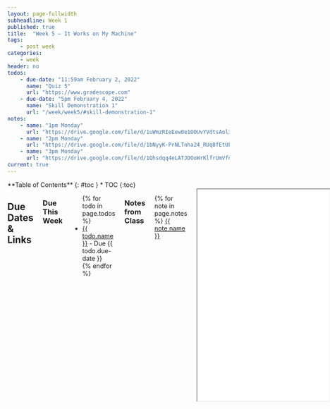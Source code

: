 ```yaml
---
layout: page-fullwidth
subheadline: Week 1
published: true
title:  "Week 5 – It Works on My Machine"
tags:
    - post week
categories:
    - week
header: no
todos:
    - due-date: "11:59am February 2, 2022"
      name: "Quiz 5"
      url: "https://www.gradescope.com"
    - due-date: "5pm February 4, 2022"
      name: "Skill Demonstration 1"
      url: "/week/week5/#skill-demonstration-1"
notes:
    - name: "1pm Monday"
      url: "https://drive.google.com/file/d/1uWmzRIeEew0e1OOUvYVdtsAol32YY8SB"
    - name: "2pm Monday"
      url: "https://drive.google.com/file/d/1bNyyK-PrNLTnha24_RUq8fEtULqIUVzF"
    - name: "3pm Monday"
      url: "https://drive.google.com/file/d/1Qhsdqq4eLATJDOoWrKlfrUmVfdhUuncg"
current: true
---
```


<div class="row">
<div class="medium-4 medium-push-8 columns" markdown="1">
<div class="panel radius fixed-toc"  data-options="sticky_on:large" markdown="1">
**Table of Contents**
{: #toc }
*  TOC
{:toc}
</div>
</div><!-- /.medium-4.columns -->

<div class="medium-8 medium-pull-4 columns" markdown="1">

## Due Dates & Links

### Due This Week

<ul>
{% for todo in page.todos %}
<li><a href="{{ todo.url }}">{{ todo.name }}</a> - Due {{ todo.due-date }}</li>
{% endfor %}
</ul>

### Notes from Class

{% for note in page.notes %}
<a href="{{ note.url }}">{{ note.name }}</a>
<iframe src="{{ note.url }}/preview" width="640" height="480" allow="autoplay"></iframe>
{% endfor %}

## Lab Tasks

As usual, some of the lab tasks could change a bit before Wednesday, but the
general outline is here.

Note that the _skill demonstration_ description is firm, and we'll only add
clarifications and extra information, not change the task, at this point.

Today is a bit “potpourri” and a bit “choose your own adventure.” There are a
few short things I want to make sure everyone does, and then a few _options_ for
how to spend your time. These include some cool tips and tricks that might help
you out in the future, some situations that students have run into explicitly in
class, and a space to chat about what you're doing for your skill demo.

Do the **required tasks**, then as a group pick some of the others to try.  If
you have time, do them all!

### Required Task – Synchronize Your Group Work

You've all done some work either in the same repository or in different
repositories over the last few labs. Take some time to make sure everyone has
the most up-to-date version of the `markdown-parse` you're working on as a
group. You could do this in a few ways; figure out which strategy works best for
your group! For example, you might:

- Put all links to Github repositories in your shared notes doc
- Have one person add all the tests + fixes from the other repository to their
repository
- Have everyeone else copy that work back to their own copy
- Have everyone pull/clone their copy and make sure they can run the tests

**Write in notes**: Include screenshots from each group member getting it all to
work.

### Required Task – Setup Github Actions on a Repository

In class on Monday, we saw how to create a Github Action that would run our
tests. Refer to that video. Set up a Github Action that runs your JUnit tests
from last week. (You can see how it was set up here:
[https://github.com/ucsd-cse15l-w22/markdown-parse](https://github.com/ucsd-cse15l-w22/markdown-parse)).

Commit and push a failing test. How does it show up on Github? Do you get any
other notifications?

Commit and push a fix to the test. How does it show up on Github? Do you get any
other notifications?

**Write in notes**: Take screenshots of and copy links to the output from the
above steps.

### Required Task – Improve `markdown-parse`

In the past few labs, you worked on adding tests and improving `markdown-parse`.

Do this once more – add one new **failure-inducing input**, add it as a JUnit
test, then commit and push with the failing output in the commit message.

Then, come up with a fix/improvement to the code to address this case while
still succeeding on all the previous test cases. Commit and push the change.

**Write in notes**: Add the links to the commits you made above.


### Group Choice 1 – Streamline `ssh` Configuration

When you log into `ieng6` from your laptop, you type something like:

```
$ ssh cs15lw22zzz@ieng6.ucsd.edu
```

That's a lot to type and remember! SSH, like many programs, has configuration
files that can save you some typing. You can put an entry in `~/.ssh/config`
that tells SSH what username to use when logging into specific servers, and even
give servers nicknames. For example, try opening `~/.ssh/config` (on _your_
computer, creating it if it doesn't exist), and adding these lines:

```
Host ieng6
    HostName ieng6.ucsd.edu
    User cs15lw22zzz (use your username)
```

And then try this command:

```
ssh ieng6
```

If things are set up correctly, this should use the key and log you in with the
username you specified using your public key.

If this doesn't work, you can try adding a line to explicitly refer to your
`id_rsa` file:

```
Host ieng6
    HostName ieng6.ucsd.edu
    User cs15lw22zzz (use your username)
    IdentityFile ~/.ssh/id_rsa_ucsd
```

Note that paths may look a little different on Windows, they may use `\` instead
of `/` for instance. Talk with your group and think about any errors you get,
and if they could be related to paths or other issues you've seen in the past!

**Write in notes**: Take screenshots of your new login that's faster and easier
to type! It will look something like this:

```
⤇ ssh ieng6
Last login: Tue Feb  1 15:54:09 2022 from joes-mbp.dynamic.ucsd.edu
quota: No filesystem specified.
Hello cs15lwi22, you are currently logged into ieng6-201.ucsd.edu

You are using 0% CPU on this system

Cluster Status
Hostname     Time    #Users  Load  Averages
ieng6-201   15:55:01   21  0.25,  0.44,  0.62
ieng6-202   15:55:01   20  0.11,  0.07,  0.07
ieng6-203   15:55:01   13  1.27,  1.32,  1.28


Tue Feb 01, 2022  3:56pm - Prepping cs15lwi22
[cs15lwi22@ieng6-201]:~:93$
```

You can change `ieng6` after `Host` to another name if you like; it's an alias
you are inventing for `ssh` to interpret.


A related post is [this
answer]](https://stackoverflow.com/questions/10197559/ssh-configuration-override-the-default-username).
### Group Choice 2 – Set up Github Access from ieng6

In command-line `git`, we saw in class how to use `clone` and `pull` to get code
from Github, and `git status` to check the status. We didn't see as much how to
`commit` and `push` from the command line. In fact, if you try to do this from
the command line, you'll likely see an error! Here's what it looks like for me
after I make an edit to `MarkdownParse.java` and try to add, commit, and push
it:

```
⤇ git status
On branch main
Your branch is up to date with 'origin/main'.

Changes not staged for commit:
  (use "git add <file>..." to update what will be committed)
  (use "git restore <file>..." to discard changes in working directory)
	modified:   MarkdownParse.java

no changes added to commit (use "git add" and/or "git commit -a")
⤇ git add MarkdownParse.java
⤇ git commit -m "adding a line"
[main 4cbda16] adding a line
 1 file changed, 2 insertions(+), 1 deletion(-)
⤇ git push origin main
Username for 'https://github.com': jpolitz
Password for 'https://jpolitz@github.com':
remote: Support for password authentication was removed on August 13, 2021. Please use a personal access token instead.
remote: Please see https://github.blog/2020-12-15-token-authentication-requirements-for-git-operations/ for more information.
fatal: Authentication failed for 'https://github.com/ucsd-cse15l-w22/markdown-parse/'
```

The error message, with [this article
referenced](https://github.blog/2020-12-15-token-authentication-requirements-for-git-operations/),
explains that you can _no longer_ use a password for this operation. You _must_
use a token-based login mechanism like SSH keys.

To address this, you can follow the instructions here in [this
tutorial](https://docs.github.com/en/authentication/connecting-to-github-with-ssh/adding-a-new-ssh-key-to-your-github-account)
to add the _public key_ you made as part of the remote access lab to Github. You
can also make a new SSH key and have one for your access to `ieng6` and one for
access to Github. Try it!

**Write in notes**: You'll know you've succeeded when you can use `git push
origin main` after committing to push your changes to Github from the command
line.

#### Managing Multiple Keys

If you do make another key, you can also make a change to your `.ssh/config` on
your computer to have an entry for Github. For example, Joe has this entry in
his `.ssh/config`:

```
Host github.com
    HostName github.com
    User jpolitz
    IdentityFile ~/.ssh/id_rsa_github
```

When I made that key, I didn't just press `Enter` to use the default filename,
but made a new file by writing out the path to it:

```
⤇ ssh-keygen
Generating public/private rsa key pair.
Enter file in which to save the key (/Users/joe/.ssh/id_rsa): /Users/joe/.ssh/id_rsa_github
```

#### A Key on ieng6

For even more command-line pushing fun, you can _also_ run `ssh-keygen` while
logged into your course-specific account, then copy the public key to Github
following the tutorial above. That will allow you to push to Github from the
`ieng6` machines. If you're working on those computers while physically in the
labs, it's a good idea to get this set up!

This kind of use case is why Github lets you upload multiple different public
keys.

### Group Choice 3 – Copy Whole Directories with `scp -r`

We've often been working with entire _directories_ of files (like with `lib/`).
Our strategies for copying a single file with `scp` from week 1 won't
necessarily work as a result, or at least will be much more onerous (we'd have
to copy file after file). And with subdirectories like `lib/`, we'd have to
figure out how make the directories on the remote server, and then copy the
files inside... tiring and error prone!

Thankfully, `scp` has an option for handling this. We can ask `scp` to copy
_recursively_, meaning it will copy a directory and all the files and
directories within it, and all the files and directories within those, and so
on.

That means we could copy our whole `markdown-parse` directory to the server with
one command (and then use other tools we know to run the code there).

Say we're in a terminal, and the working directory is our checkout of
`markdown-parse`:

```
⤇ pwd
/Users/joe/src/markdown-parse
⤇ ls
MarkdownParse.java     test-file2.md          test-file6.md
MarkdownParseTest.java test-file3.md          test-file7.md
lib                    test-file4.md          test-file8.md
test-file.md           test-file5.md
```

We can use `scp` to copy _this directory_ (represented by `.`) to the remote
server. We also have to give a name of the directory we want it to copy into on
the remote server:

```
$ scp -r . cs15lwi22@ieng6.ucsd.edu:~/markdown-parse
```

The `-r` option tells `scp` to work recursively. The `.` is the _source_, and is
the current directory. The `~/markdown-parse` tells `scp` to create the
`markdown-parse` directory on the remote server (if it doesn't exist), and then
copy the contents of this directory recursively there.

If we do this, then we can log into the server with `ssh` and see all of our
files there in a directory called `markdown-parse`:

```
⤇ scp -r . ieng6:markdown-parse
test-file5.md                                 100%   39    13.5KB/s   00:00
MarkdownParseTest.java                        100%  568   205.4KB/s   00:00
...
test-file6.md                                 100%   27    12.8KB/s   00:00
test-file2.md                                 100%  110    56.1KB/s   00:00
⤇ ssh cs15lwi22@ieng6.ucsd.edu
[cs15lwi22@ieng6-201]:~:99$ ls markdown-parse
MarkdownParse.java      test-file.md   test-file4.md  test-file7.md
MarkdownParseTest.java  test-file2.md  test-file5.md  test-file8.md
lib                     test-file3.md  test-file6.md
```

Note that when we do this it copies not just the files we see with `ls`, but
_all_ of the files in `.git` as well. This is fine for most uses you'll run
into. However, you can have more control over what gets copied. Try this command:

```
⤇ scp -r *.java *.md lib/ cs15lwi22@ieng6.ucsd.edu:markdown-parse
```

What does that copy? What do you think `*.java` and `*.md` mean?

**Write in notes**: Take a screenshot of copying the files with `scp` as above.
Can you come up with a way to write a single command that will copy a whole
directory, then `ssh` to the server and run a command?

Note that if you did the first option for streamlining your .ssh configuration,
you can use the short name for `ieng6` in all of these `scp` and `ssh` commands!
For example you could shorten the second command to

```
⤇ scp -r *.java *.md lib/ ieng6:markdown-parse
```

(A useful reference on `scp -r` is this [answer
online on serverfault](https://serverfault.com/questions/264595/can-scp-copy-directories-recursively))

### Group Choice 4 – Discuss Strategies for Skill Demo Video

Have a conversation about tips, techniques, and strategies for your first skill
demonstration video! The sample video and task is below. Feel free to ask
questions about it on Piazza.

## Skill Demonstration 1

For your first skill demonstration video, you will record a screencast of
yourself (using Zoom is one good way) demonstrating some of the concrete skills
you learned in the first 4 weeks of the course.

### Task

In the video, show:

- Your face + a photo ID (that's the only time you have to show your face)
- Creating a new repository on Github
- Creating a file with a Java class
- Creating another file with a JUnit test for a method in that class, the test
must *fail* initially
- Add any code/libraries needed to make the JUnit test run
- Commiting all of the code/libraries required for running that test
- Running the test in your `cs15l` course-specific account
- Fix the test so it *passes*, then run it again on your `cs15l1` account and
commit/push the changes (you can commit/push and run the update in any order)

### Constraints and Examples

You must do this all in one take (you can't stitch together multiple videos) and
the video needs to be less than 15 minutes. Probably your first try won't be 15
minutes – you may have to practice several times to get the process down to 15
minutes; you are free to ask for any help you need in getting your own process
down to that time!

The classes and method you create can be anything, and you could copy/paste
their contents from somewhere, but you have to create the files as part of your
video.

Similarly, you have to create a new repository as part of the video, perform all
commits as part of the video, show the tests running as part of the video, and
so on.

It's up to you how to run the test in your `cs15l` account:

- You could `scp` the relevant files after they are created and/or updated
- You could `ssh` into your account and clone the repository, then `pull` on updates
- You could do something else that you prefer

Here's an example of Joe doing the task:

[https://youtu.be/5JsG06Dz-tc](https://youtu.be/5JsG06Dz-tc)

A brief tutorial on how to make a recording with Zoom is here:

[https://drive.google.com/open?id=1KROMAQuTCk40zwrEFotlYSJJQdcG_GUU](https://drive.google.com/open?id=1KROMAQuTCk40zwrEFotlYSJJQdcG_GUU)


### Submission

The video must be submitted by **5pm Friday, February 4**.

Upload your video file to the Skill Demonstration 1 - Video assignment on
Gradescope. Make sure to try uploading well in advance of the deadline for two
reasons:

1. Make sure that you aren't recording an extremely large/high-definition video;
there are some (reasonable) file-size limits
2. Make sure you have time to upload the video

If something goes wrong for you uploading near the deadline (for example, you
only have a link to a video instead of an actual video to upload for some
reason), upload a README file explaining the situation to the best of your
ability instead of the video itself.

Once submitted, you should be able to see the video file you uploaded and check
that it plays within Gradescope. Please do so!
